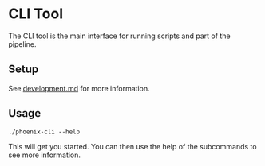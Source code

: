 # CLI Tool

The CLI tool is the main interface for running scripts and part of the pipeline.

## Setup
See [development.md](/docs/development.md) for more information.

## Usage
`./phoenix-cli --help`

This will get you started. You can then use the help of the subcommands to see more information.
